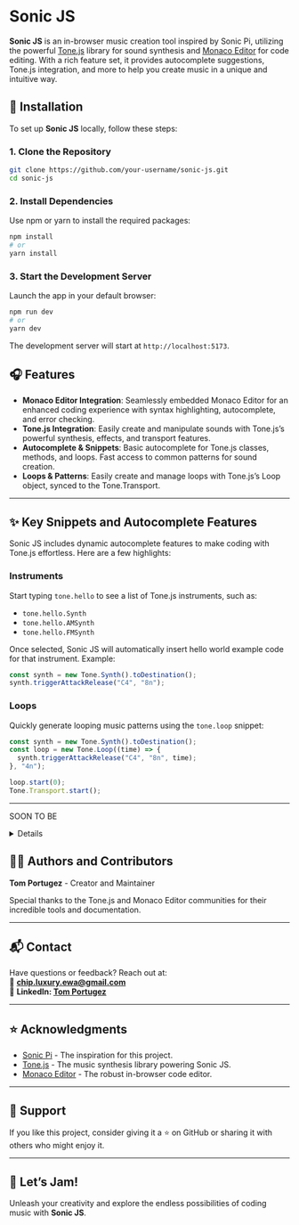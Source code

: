 
# Sonic JS

**Sonic JS** is an in-browser music creation tool inspired by Sonic Pi, utilizing the powerful [Tone.js](https://tonejs.github.io/) library for sound synthesis and [Monaco Editor](https://microsoft.github.io/monaco-editor/) for code editing. With a rich feature set, it provides autocomplete suggestions, Tone.js integration, and more to help you create music in a unique and intuitive way.

## 🚀 Installation

To set up **Sonic JS** locally, follow these steps:

### 1. Clone the Repository

```bash
git clone https://github.com/your-username/sonic-js.git
cd sonic-js
```

### 2. Install Dependencies

Use npm or yarn to install the required packages:

```bash
npm install
# or
yarn install
```

### 3. Start the Development Server

Launch the app in your default browser:

```bash
npm run dev
# or
yarn dev
```

The development server will start at `http://localhost:5173`.

## 🎧 Features

- **Monaco Editor Integration**: Seamlessly embedded Monaco Editor for an enhanced coding experience with syntax highlighting, autocomplete, and error checking.
- **Tone.js Integration**: Easily create and manipulate sounds with Tone.js’s powerful synthesis, effects, and transport features.
- **Autocomplete & Snippets**: Basic autocomplete for Tone.js classes, methods, and loops. Fast access to common patterns for sound creation.
- **Loops & Patterns**: Easily create and manage loops with Tone.js’s Loop object, synced to the Tone.Transport.

---

## ✨ Key Snippets and Autocomplete Features

Sonic JS includes dynamic autocomplete features to make coding with Tone.js effortless. Here are a few highlights:

### Instruments
Start typing `tone.hello` to see a list of Tone.js instruments, such as:  
- `tone.hello.Synth`  
- `tone.hello.AMSynth`  
- `tone.hello.FMSynth`  

Once selected, Sonic JS will automatically insert hello world example code for that instrument. Example:

```javascript
const synth = new Tone.Synth().toDestination();
synth.triggerAttackRelease("C4", "8n");
```

### Loops
Quickly generate looping music patterns using the `tone.loop` snippet:

```javascript
const synth = new Tone.Synth().toDestination();
const loop = new Tone.Loop((time) => {
  synth.triggerAttackRelease("C4", "8n", time);
}, "4n");

loop.start(0);
Tone.Transport.start();
```

---

SOON TO BE
<details>

## 🌐 Live Demo

Check out a live demo of Sonic JS here: [Live Demo](https://your-demo-link.com)

---

## 📸 Screenshots

### Editor Interface
![Sonic JS Editor](https://your-screenshot-link.com/editor-interface.png)

### Autocomplete Suggestions
![Autocomplete Suggestions](https://your-screenshot-link.com/autocomplete-suggestions.png)

---
</details>

## 👩‍💻 Authors and Contributors

**Tom Portugez** - Creator and Maintainer  
<!-- Feel free to add Tom Portugez and contact information here. -->

Special thanks to the Tone.js and Monaco Editor communities for their incredible tools and documentation.

---

## 📬 Contact

Have questions or feedback? Reach out at:  
📧 **chip.luxury.ewa@gmail.com**  
💼 **LinkedIn: [Tom Portugez](https://www.linkedin.com/in/tomportugez/)**

---

## ⭐ Acknowledgments

- [Sonic Pi](https://sonic-pi.net/) - The inspiration for this project.  
- [Tone.js](https://tonejs.github.io/) - The music synthesis library powering Sonic JS.  
- [Monaco Editor](https://microsoft.github.io/monaco-editor/) - The robust in-browser code editor.  

---

## 🙌 Support

If you like this project, consider giving it a ⭐ on GitHub or sharing it with others who might enjoy it.

---

## 🎉 Let’s Jam!

Unleash your creativity and explore the endless possibilities of coding music with **Sonic JS**.
